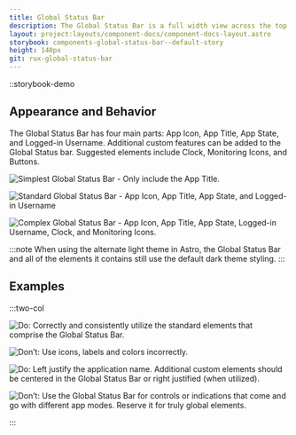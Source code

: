```yaml
---
title: Global Status Bar
description: The Global Status Bar is a full width view across the top of an application — an area commonly reserved for global status, global command and top-level navigation.
layout: project:layouts/component-docs/component-docs-layout.astro
storybook: components-global-status-bar--default-story
height: 140px
git: rux-global-status-bar
---
```


::storybook-demo

<!-- The Global Status Bar is a full width view across the top of an application — an area commonly reserved for global status, global command and top-level navigation. -->

## Appearance and Behavior

The Global Status Bar has four main parts: App Icon, App Title, App State, and Logged-in Username. Additional custom features can be added to the Global Status bar. Suggested elements include Clock, Monitoring Icons, and Buttons.

![Simplest Global Status Bar - Only include the App Title.](/img/components/global-status-simple.png "Simplest Global Status Bar - Only include the App Title.")

![Standard Global Status Bar - App Icon, App Title, App State, and Logged-in Username](/img/components/global-status-standard.png "Standard Global Status Bar - App Icon, App Title, App State, and Logged-in Username")

![Complex Global Status Bar - App Icon, App Title, App State, Logged-in Username, Clock, and Monitoring Icons.](/img/components/global-status-complex.png "Complex Global Status Bar - App Icon, App Title, App State, Logged-in Username, Clock, and Monitoring Icons.")

:::note
When using the alternate light theme in Astro, the Global Status Bar and all of the elements it contains still use the default dark theme styling.
:::

## Examples

:::two-col

![Do: Correctly and consistently utilize the standard elements that comprise the Global Status Bar.](/img/components/global-status-do-1.png "Do: Correctly and consistently utilize the standard elements that comprise the Global Status Bar.")

![Don’t: Use icons, labels and colors incorrectly.](/img/components/global-status-dont-1.png "Don’t: Use icons, labels, and colors incorrectly.")

![Do: Left justify the application name. Additional custom elements should be centered in the Global Status Bar or right justified (when utilized).](/img/components/global-status-do-2.png "Do: Left justify the application name and Top Level Nav (when utilized). Right justify Icons and Emergency Shut Off (when utilized).")

![Don’t: Use the Global Status Bar for controls or indications that come and go with different app modes. Reserve it for truly global elements.](/img/components/global-status-dont-2.png "Don’t: Use the Global Status Bar for controls or indications that come and go with different app modes. Reserve it for truly global elements.")

:::

